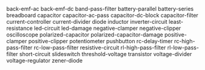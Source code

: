 back-emf-ac
back-emf-dc
band-pass-filter
battery-parallel
battery-series
breadboard
capacitor
capacitor-ac-pass
capacitor-dc-block
capacitor-filter
current-controller
current-divider
diode
inductor
inverter-circuit
least-resistance
led-circuit
led-damage
negative-clamper
negative-clipper
oscilloscope
polarized-capacitor
polarized-capacitor-damage
positive-clamper
positive-clipper
potentiometer
pushbutton
rc-delay-timer
rc-high-pass-filter
rc-low-pass-filter
resistive-circuit
rl-high-pass-filter
rl-low-pass-filter
short-circuit
slideswitch
threshold-voltage
transistor
voltage-divider
voltage-regulator
zener-diode